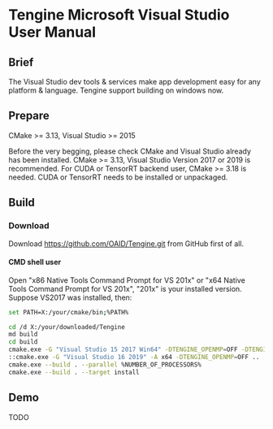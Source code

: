# Tengine Microsoft Visual Studio User Manual

## Brief

The Visual Studio dev tools & services make app development easy for any platform & language. Tengine support building on windows now.


## Prepare
CMake >= 3.13, Visual Studio >= 2015

Before the very begging, please check CMake and Visual Studio already has been installed. CMake >= 3.13, Visual Studio Version 2017 or 2019 is recommended.
For CUDA or TensorRT backend user, CMake >= 3.18 is needed. CUDA or TensorRT needs to be installed or unpackaged.


## Build

### Download
Download https://github.com/OAID/Tengine.git from GitHub first of all. 

#### CMD shell user
Open "x86 Native Tools Command Prompt for VS 201x" or "x64 Native Tools Command Prompt for VS 201x", "201x" is your installed version. Suppose VS2017 was installed, then:

```bash
set PATH=X:/your/cmake/bin;%PATH%

cd /d X:/your/downloaded/Tengine
md build
cd build
cmake.exe -G "Visual Studio 15 2017 Win64" -DTENGINE_OPENMP=OFF -DTENGINE_BUILD_EXAMPLES=OFF ..
::cmake.exe -G "Visual Studio 16 2019" -A x64 -DTENGINE_OPENMP=OFF ..
cmake.exe --build . --parallel %NUMBER_OF_PROCESSORS%
cmake.exe --build . --target install
```

## Demo

TODO